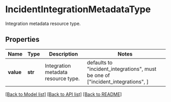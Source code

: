 # IncidentIntegrationMetadataType

Integration metadata resource type.

## Properties
Name | Type | Description | Notes
------------ | ------------- | ------------- | -------------
**value** | **str** | Integration metadata resource type. | defaults to "incident_integrations",  must be one of ["incident_integrations", ]

[[Back to Model list]](README.md#documentation-for-models) [[Back to API list]](README.md#documentation-for-api-endpoints) [[Back to README]](README.md)


